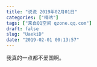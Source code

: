 ```yaml
---
title: "说说 2019年02月01日"
categories: ["嘀咕"]
tags: ["来自QQ空间 qzone.qq.com"]
draft: false
slug: "UaekiD"
date: "2019-02-01 00:13:57"
---
```


我真的一点都不爱国啊。
